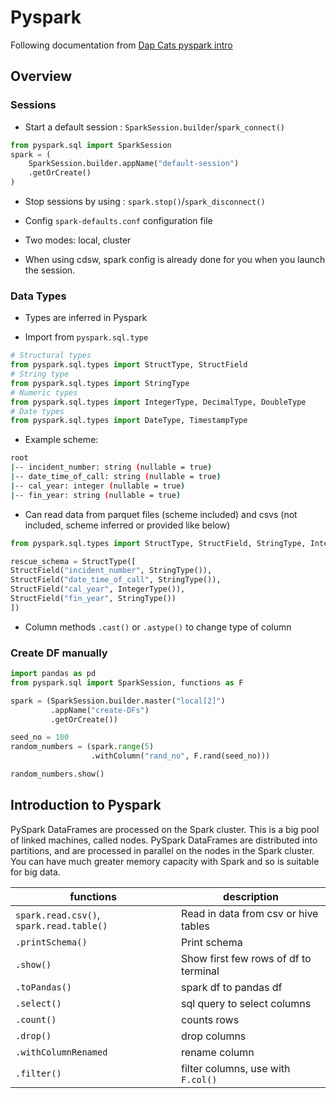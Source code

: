 # Pyspark

Following documentation from [Dap Cats pyspark intro](https://best-practice-and-impact.github.io/ons-spark/pyspark-intro/pyspark-intro.html)

## Overview


### Sessions

* Start a default session : `SparkSession.builder`/`spark_connect()`

```python
from pyspark.sql import SparkSession
spark = (
    SparkSession.builder.appName("default-session")
    .getOrCreate()
)
```

* Stop sessions by using : `spark.stop()`/`spark_disconnect() `

* Config `spark-defaults.conf` configuration file

* Two modes: local, cluster

* When using cdsw, spark config is already done for you when you launch the session.


### Data Types

* Types are inferred in Pyspark

* Import from `pyspark.sql.type`
```python
# Structural types
from pyspark.sql.types import StructType, StructField
# String type
from pyspark.sql.types import StringType
# Numeric types
from pyspark.sql.types import IntegerType, DecimalType, DoubleType
# Date types
from pyspark.sql.types import DateType, TimestampType
```

* Example scheme: 

```bash
root
|-- incident_number: string (nullable = true)
|-- date_time_of_call: string (nullable = true)
|-- cal_year: integer (nullable = true)
|-- fin_year: string (nullable = true)
```

* Can read data from parquet files (scheme included) and csvs (not included, scheme inferred or provided like below)
```python
from pyspark.sql.types import StructType, StructField, StringType, IntegerType

rescue_schema = StructType([
StructField("incident_number", StringType()),
StructField("date_time_of_call", StringType()),
StructField("cal_year", IntegerType()),
StructField("fin_year", StringType())
])
```

* Column methods `.cast()` or `.astype()` to change type of column

### Create DF manually

```python
import pandas as pd
from pyspark.sql import SparkSession, functions as F

spark = (SparkSession.builder.master("local[2]")
         .appName("create-DFs")
         .getOrCreate())

seed_no = 100
random_numbers = (spark.range(5)
                  .withColumn("rand_no", F.rand(seed_no)))

random_numbers.show()
```

## Introduction to Pyspark

PySpark DataFrames are processed on the Spark cluster. This is a big pool of linked machines, called nodes. PySpark DataFrames are distributed into partitions, and are processed in parallel on the nodes in the Spark cluster. You can have much greater memory capacity with Spark and so is suitable for big data.


functions | description 
-|-
`spark.read.csv()`, `spark.read.table()` | Read in data from csv or hive tables
`.printSchema()` | Print schema
`.show()` | Show first few rows of df to terminal
`.toPandas()` | spark df to pandas df
`.select()` | sql query to select columns
`.count()` | counts rows
`.drop()` | drop columns
`.withColumnRenamed` | rename column
`.filter()` | filter columns, use with `F.col()`

